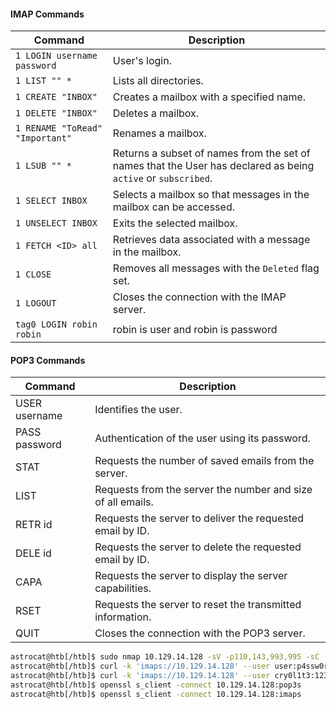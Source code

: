 #### IMAP Commands

| **Command**                     | **Description**                                                                                               |
| ------------------------------- | ------------------------------------------------------------------------------------------------------------- |
| `1 LOGIN username password`     | User's login.                                                                                                 |
| `1 LIST "" *`                   | Lists all directories.                                                                                        |
| `1 CREATE "INBOX"`              | Creates a mailbox with a specified name.                                                                      |
| `1 DELETE "INBOX"`              | Deletes a mailbox.                                                                                            |
| `1 RENAME "ToRead" "Important"` | Renames a mailbox.                                                                                            |
| `1 LSUB "" *`                   | Returns a subset of names from the set of names that the User has declared as being `active` or `subscribed`. |
| `1 SELECT INBOX`                | Selects a mailbox so that messages in the mailbox can be accessed.                                            |
| `1 UNSELECT INBOX`              | Exits the selected mailbox.                                                                                   |
| `1 FETCH <ID> all`              | Retrieves data associated with a message in the mailbox.                                                      |
| `1 CLOSE`                       | Removes all messages with the `Deleted` flag set.                                                             |
| `1 LOGOUT`                      | Closes the connection with the IMAP server.                                                                   |
| `tag0 LOGIN robin robin`        | robin is user and robin is password                                                                           |

#### POP3 Commands
| Command       | Description                                                 |
| ------------- | ----------------------------------------------------------- |
| USER username | Identifies the user.                                        |
| PASS password | Authentication of the user using its password.              |
| STAT          | Requests the number of saved emails from the server.        |
| LIST          | Requests from the server the number and size of all emails. |
| RETR id       | Requests the server to deliver the requested email by ID.   |
| DELE id       | Requests the server to delete the requested email by ID.    |
| CAPA          | Requests the server to display the server capabilities.     |
| RSET          | Requests the server to reset the transmitted information.   |
| QUIT          | Closes the connection with the POP3 server.                 |
``` bash
astrocat@htb[/htb]$ sudo nmap 10.129.14.128 -sV -p110,143,993,995 -sC
astrocat@htb[/htb]$ curl -k 'imaps://10.129.14.128' --user user:p4ssw0rd
astrocat@htb[/htb]$ curl -k 'imaps://10.129.14.128' --user cry0l1t3:1234 -v
astrocat@htb[/htb]$ openssl s_client -connect 10.129.14.128:pop3s
astrocat@htb[/htb]$ openssl s_client -connect 10.129.14.128:imaps

```